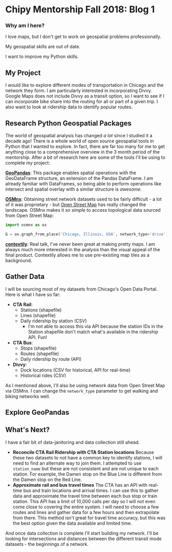 # Chipy Mentorship Fall 2018: Blog 1

### Why am I here?
I love maps, but I don't get to work on geospatial problems professionally.

My geospatial skills are out of date.

I want to improve my Python skills.

## My Project

I would like to explore different modes of transportation in Chicago and the network they form. I am particularly interested in incorporating Divvy. Google Maps does not include Divvy as a transit option, so I want to see if I can incorporate bike share into the routing for all or part of a given trip. I also want to look at ridership data to identify popular routes. 

## Research Python Geospatial Packages

The world of geospatial analysis has changed _a lot_ since I studied it a decade ago! There is a whole world of open source geospatial tools in Python that I wanted to explore. In fact, there are far too many for me to get anything close to a comprehensive overview in the 3 month period of the mentorship. After a bit of research here are some of the tools I'll be using to complete my project:

**[GeoPandas](http://geopandas.org/)**: This package enables spatial operations with the GeoDataFrame structure, an extension of the Pandas DataFrame. I am already familiar with DataFrames, so being able to perform operations like intersect and spatial overlay with a similar structure is _awesome_.

**[OSMnx](https://github.com/gboeing/osmnx)**: Obtaining street network datasets used to be fairly difficult - a lot of it was proprietary - but [Open Street Map](https://www.openstreetmap.org) has really changed the landscape. OSMnx makes it _so simple_ to access topological data sourced from Open Street Map:

  ```python
  import osmnx as ox

  G = ox.graph_from_place('Chicago, Illinois, USA', network_type='drive')
  ```

**[contextily](https://github.com/darribas/contextily)**: Real talk, I've never been great at making pretty maps. I am always much more interested in the analysis than the visual appeal of the final product. Contextily allows me to use pre-existing map tiles as a background.

## Gather Data

I will be sourcing most of my datasets from Chicago's Open Data Portal. Here is what I have so far:
 - **CTA Rail**:
     - Stations (shapefile)
     - Lines (shapefile)
     - Daily ridership by station (CSV)
        - I'm not able to access this via API because the station IDs in the Station shapefile don't match what's available in the ridership API. Fun!
 - **CTA Bus**:
     - Stops (shapefile)
     - Routes (shapefile)
     - Daily ridership by route (API)
 - **Divvy**:
     - Dock locations (CSV for historical, API for real-time)
     - Historical rides (CSV)

As I mentioned above, I'll also be using network data from Open Street Map via OSMnx. I can change the  `network_type` parameter to get walking and biking networks well. 


## Explore GeoPandas

## What's Next?

I have a fair bit of data-janitoring and data collection still ahead. 
 - **Reconcile CTA Rail Ridership with CTA Station locations**
    Because these two datasets to not have a common key to identify stations, I will need to find an alternate way to join them. I attempted to use `station_name` but these are not consistent and are not unique to each station. For example, the Damen stop on the Blue Line is different from the Damen stop on the Red Line. 
 - **Approximate rail and bus travel times**
   The CTA has an API with real-time bus and train locations and arrival times. I can use this to gather data and approximate the travel time between each bus stop or train station. This API has a limit of 10,000 calls per day so I will not even come close to covering the entire system. I will need to choose a few routes and lines and gather data for a few hours and then extrapolate from there. This method isn't great for travel time accuracy, but this was the best option given the data available and limited time. 
   
 And once data collection is complete I'll start building my network. I'll be looking for intersections and distances between the different transit mode datasets - the beginnings of a network. 

